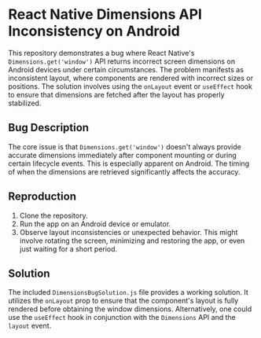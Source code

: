 # React Native Dimensions API Inconsistency on Android

This repository demonstrates a bug where React Native's `Dimensions.get('window')` API returns incorrect screen dimensions on Android devices under certain circumstances.  The problem manifests as inconsistent layout, where components are rendered with incorrect sizes or positions.  The solution involves using the `onLayout` event or `useEffect` hook to ensure that dimensions are fetched after the layout has properly stabilized. 

## Bug Description

The core issue is that `Dimensions.get('window')` doesn't always provide accurate dimensions immediately after component mounting or during certain lifecycle events. This is especially apparent on Android. The timing of when the dimensions are retrieved significantly affects the accuracy.

## Reproduction

1. Clone the repository.
2. Run the app on an Android device or emulator.
3. Observe layout inconsistencies or unexpected behavior.  This might involve rotating the screen, minimizing and restoring the app, or even just waiting for a short period.

## Solution

The included `DimensionsBugSolution.js` file provides a working solution. It utilizes the `onLayout` prop to ensure that the component's layout is fully rendered before obtaining the window dimensions.  Alternatively, one could use the `useEffect` hook in conjunction with the `Dimensions` API and the `layout` event.